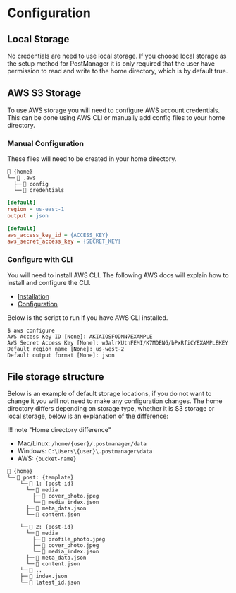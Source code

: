# Configuration

## Local Storage

No credentials are need to use local storage. If you choose local storage as the setup method for PostManager it is only required that the user have permission to read and write to the home directory, which is by default true.

## AWS S3 Storage

To use AWS storage you will need to configure AWS account credentials. This can be done using AWS CLI or manually add config files to your home directory.

### Manual Configuration

These files will need to be created in your home directory.

```
📁 {home}
└─╴📁 .aws
  ├─╴📄 config
  └─╴📄 credentials
```

```ini title="/home/user/.aws/config"
[default]
region = us-east-1
output = json
```

```ini title="/home/user/.aws/credentials"
[default]
aws_access_key_id = {ACCESS_KEY}
aws_secret_access_key = {SECRET_KEY}
```

### Configure with CLI

You will need to install AWS CLI. The following AWS docs will explain how to install and configure the CLI.

- [Installation](https://docs.aws.amazon.com/cli/latest/userguide/getting-started-install.html)
- [Configuration](https://docs.aws.amazon.com/cli/latest/userguide/cli-configure-quickstart.html)

Below is the script to run if you have AWS CLI installed.

```
$ aws configure
AWS Access Key ID [None]: AKIAIOSFODNN7EXAMPLE
AWS Secret Access Key [None]: wJalrXUtnFEMI/K7MDENG/bPxRfiCYEXAMPLEKEY
Default region name [None]: us-west-2
Default output format [None]: json
```

## File storage structure

Below is an example of default storage locations, if you do not want to change it you will not need to make any configuration changes. The home directory differs depending on storage type, whether it is S3 storage or local storage, below is an explanation of the difference:

!!! note "Home directory difference"

- Mac/Linux: `/home/{user}/.postmanager/data`
- Windows: `C:\Users\{user}\.postmanager\data`
- AWS: `{bucket-name}`

```
📁 {home}
└─╴📁 post: {template}
    └─╴📁 1: {post-id}
      └─╴📁 media
        ├─╴📄 cover_photo.jpeg
        └─╴📄 media_index.json
      ├─╴📄 meta_data.json
      └─╴📄 content.json

    └─╴📁 2: {post-id}
      └─╴📁 media
        ├─╴📄 profile_photo.jpeg
        ├─╴📄 cover_photo.jpeg
        └─╴📄 media_index.json
      ├─╴📄 meta_data.json
      └─╴📄 content.json
    └─╴📁 ..
    ├─╴📄 index.json
    └─╴📄 latest_id.json
```

<!--
_mkdocstrings_ works by processing special expressions in your Markdown files.

The syntax is as follows:

```md
::: identifier
YAML block
```

!!! note "Resources on YAML"
YAML can sometimes be a bit tricky, particularly on indentation.
Here are some resources that other users found useful to better
understand YAML's peculiarities.

    - [YAML idiosyncrasies](https://docs.saltproject.io/en/3000/topics/troubleshooting/yaml_idiosyncrasies.html)
    - [YAML multiline](https://yaml-multiline.info/)

The `identifier` is a string identifying the object you want to document.
The format of an identifier can vary from one handler to another.
For example, the Python handler expects the full dotted-path to a Python object:
`my_package.my_module.MyClass.my_method`.

The YAML block is optional, and contains some configuration options:

- `handler`: the name of the handler to use to collect and render this object.
  By default, it will use the value defined in the [Global options](#global-options)'s
  `default_handler` key, or `"python"`.
- `selection`: a dictionary of options passed to the handler's collector.
  The collector is responsible for collecting the documentation from the source code.
  Therefore, selection options change how the documentation is collected from the source code.
- `rendering`: a dictionary of options passed to the handler's renderer.
  The renderer is responsible for rendering the documentation with Jinja2 templates.
  Therefore, rendering options affect how the selected object's documentation is rendered.

Every handler accepts at least these two keys, `selection` and `rendering`,
and some handlers accept additional keys.
Check the documentation for your handler of interest in [Handlers](handlers/overview.md).

!!! example "Example with the Python handler"
=== "home/.aws/config"
```md # Documentation for `MyClass`

        ::: my_package.my_module.MyClass
            handler: python
            selection:
              members:
                - method_a
                - method_b
            rendering:
              show_root_heading: false
              show_source: false
        ```

    === "mkdocs.yml"
        ```yaml
        nav:
          - "My page": my_page.md
        ```

    === "src/my_package/my_module.py"
        ```python
        class MyClass:
            """Print print print!"""

            def method_a(self):
                """Print A!"""
                print("A!")

            def method_b(self):
                """Print B!"""
                print("B!")

            def method_c(self):
                """Print C!"""
                print("C!")
        ```

=== "Result"

<h3 id="documentation-for-myclass" style="margin: 0;">Documentation for <code>MyClass</code></h3>
<div><div><p>Print print print!</p><div><div>
<h4 id="mkdocstrings.my_module.MyClass.method_a">
<code class="highlight language-python">
method_a<span class="p">(</span><span class="bp">self</span><span class="p">)</span> </code>
</h4><div>
<p>Print A!</p></div></div><div><h4 id="mkdocstrings.my_module.MyClass.method_b">
<code class="highlight language-python">
method_b<span class="p">(</span><span class="bp">self</span><span class="p">)</span> </code>
</h4><div><p>Print B!</p></div></div></div></div></div>

It is also possible to integrate a mkdocstrings identifier into a Markdown header:

```md
## ::: my_package.my_module.MyClass

    rendering:
      show_source: false
```

The above is equivalent to:

```md
::: my_package.my_module.MyClass
rendering:
show_source: false
heading_level: 2
```

## Global options

_mkdocstrings_ accepts a few top-level configuration options in `mkdocs.yml`:

- `watch`: a list of directories to watch while serving the documentation.
  See [Watch directories](#watch-directories).
- `default_handler`: the handler that is used by default when no handler is specified.
- `custom_templates`: the path to a directory containing custom templates.
  The path is relative to the docs directory.
  See [Theming](theming.md).
- `handlers`: the handlers global configuration.
- `enable_inventory`: whether to enable inventory file generation.
  See [Cross-references to other projects / inventories](#cross-references-to-other-projects-inventories)

Example:

!!! example "mkdocs.yml"
`yaml plugins: - mkdocstrings: default_handler: python handlers: python: rendering: show_source: false custom_templates: templates watch: - src/my_package`

The handlers global configuration can then be overridden by local configurations:

```yaml
::: my_package.my_module.MyClass
    rendering:
      show_source: true
```

## Cross-references

Cross-references are written as Markdown _reference-style_ links:

=== "Markdown"
```md With a custom title: [`Object 1`][full.path.object1]

    With the identifier as title:
    [full.path.object2][]
    ```

=== "HTML Result"
`html <p>With a custom title: <a href="https://example.com/page1#full.path.object1"><code>Object 1</code></a><p> <p>With the identifier as title: <a href="https://example.com/page2#full.path.object2">full.path.object2</a></p>`

Any item that was inserted using the [autodoc syntax](#autodoc-syntax)
(e.g. `::: full.path.object1`) is possible to link to by using the same identifier with the
cross-reference syntax (`[example][full.path.object1]`).
But the cross-references are also applicable to the items' children that get pulled in.

### Finding out the anchor

If you're not sure which exact identifier a doc item uses, you can look at its "anchor", which your
Web browser will show in the URL bar when clicking an item's entry in the table of contents.
If the URL is `https://example.com/some/page.html#full.path.object1` then you know that this item
is possible to link to with `[example][full.path.object1]`, regardless of the current page.

### Cross-references to any Markdown heading

!!! important "Changed in version 0.15"
Linking to any Markdown heading used to be the default, but now opt-in is required.

If you want to link to _any_ Markdown heading, not just _mkdocstrings_-inserted items, please
enable the [_autorefs_ plugin for _MkDocs_](https://github.com/mkdocstrings/autorefs) by adding
`autorefs` to `plugins`:

!!! example "mkdocs.yml"
`yaml hl_lines="4" plugins: - admonition - search - autorefs - mkdocstrings: [...]`

Note that you don't need to (`pip`) install anything more; this plugin is guaranteed to be pulled in with _mkdocstrings_.

!!! example
=== "doc1.md"

`````md ## Hello, world!
        Testing
        ```

    === "doc2.md"
        ```md
        ## Something else

        Please see the [Hello, World!][hello-world] section.
        ```

    === "Result HTML for doc2"
        ```html
        <p>Please see the <a href="doc1.html#hello-world">Hello, World!</a> section.</p>
        ```

### Cross-references to a sub-heading in a docstring

!!! important "New in version 0.14"

If you have a Markdown heading _inside_ your docstring, you can also link directly to it.
In the example below you see the identifier to be linked is `foo.bar--tips`, because it's the "Tips" heading that's part of the `foo.bar` object, joined with "`--`".

!!! example
=== "foo.py"

````python
def bar():
"""Hello, world!

            # Tips

            - Stay hydrated.
            """
        ```

    === "doc1.md"
        ```md
        ::: foo.bar
        ```

    === "doc2.md"
        ```md
        Check out the [tips][foo.bar--tips]
        ```

    === "Result HTML for doc2"
        ```html
        <p>Check out the <a href="doc1.html#foo.bar--tips">tips</a></p>
        ```

The above tip about [Finding out the anchor](#finding-out-the-anchor) also applies the same way here.

You may also notice that such a heading does not get rendered as a `<h1>` element directly, but rather the level gets shifted to fit the encompassing document structure. If you're curious about the implementation, check out [postmanager.handlers.rendering.HeadingShiftingTreeprocessor][] and others.

### Cross-references to other projects / inventories

!!! tip "New in version 0.16."

Python developers coming from Sphinx might know about its `intersphinx` extension,
that allows to cross-reference items between several projects.
_mkdocstrings_ has a similar feature.

To reference an item from another project, you must first tell _mkdocstrings_
to load the inventory it provides. Each handler will be responsible of loading
inventories specific to its language. For example, the Python handler
can load Sphinx-generated inventories (`objects.inv`).

In the following snippet, we load the inventory provided by `requests`:

```yaml
plugins:
  - mkdocstrings:
      handlers:
        python:
          import:
            - https://docs.python-requests.org/en/master/objects.inv
````
`````

````

Now it is possible to cross-reference `requests`' items! For example:

=== "Result (HTML)"
`html <p>See <a href="https://docs.python-requests.org/en/latest/api/#requests.request">requests.request</a> to know what parameters you can pass.</p>`

=== "Result (displayed)"

You can of course select another version of the inventory, for example:

```yaml
plugins:
  - mkdocstrings:
      handlers:
        python:
          import:
            - https://docs.python-requests.org/en/v3.0.0/objects.inv
```

In case the inventory file is not served under the base documentation URL,
you can explicitly specify both URLs:

```yaml
plugins:
  - mkdocstrings:
      handlers:
        python:
          import:
            - url: https://cdn.example.com/version/objects.inv
              base_url: https://docs.example.com/version
```

Absolute URLs to cross-referenced items will then be based
on `https://docs.example.com/version/` instead of `https://cdn.example.com/version/`.

Reciprocally, _mkdocstrings_ also allows to _generate_ an inventory file in the Sphinx format.
It will be enabled by default if the Python handler is used, and generated as `objects.inv` in the final site directory.
Other projects will be able to cross-reference items from your project!

To explicitely enable or disable the generation of the inventory file, use the global
`enable_inventory` option:

```yaml
plugins:
  - mkdocstrings:
      enable_inventory: false
```

## Watch directories

You can add directories to watch with the `watch` key.
It accepts a list of paths.

!!! example "mkdocs.yml"
`yaml plugins: - mkdocstrings: watch: - src/my_package_1 - src/my_package_2`

When serving your documentation
and a change occur in one of the listed path,
MkDocs will rebuild the site and reload the current page.

!!! note "The `watch` feature doesn't have special effects."
Adding directories to the `watch` list doesn't have any other effect than watching for changes.
For example, it will not tell the Python handler to look for packages in these paths
(the paths are not added to the `PYTHONPATH` variable).
If you want to tell Python where to look for packages and modules,
see [Python Handler: Finding modules](https://mkdocstrings.github.io/python/usage/#finding-modules).
```` -->
